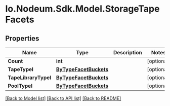 # Io.Nodeum.Sdk.Model.StorageTapeFacets
## Properties

Name | Type | Description | Notes
------------ | ------------- | ------------- | -------------
**Count** | **int** |  | [optional] 
**TapeTypeI** | [**ByTypeFacetBuckets**](ByTypeFacetBuckets.md) |  | [optional] 
**TapeLibraryTypeI** | [**ByTypeFacetBuckets**](ByTypeFacetBuckets.md) |  | [optional] 
**PoolTypeI** | [**ByTypeFacetBuckets**](ByTypeFacetBuckets.md) |  | [optional] 

[[Back to Model list]](../README.md#documentation-for-models) [[Back to API list]](../README.md#documentation-for-api-endpoints) [[Back to README]](../README.md)

